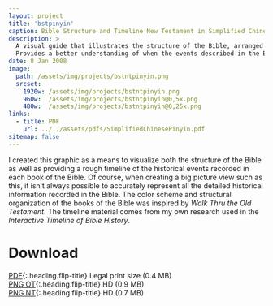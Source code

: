 ```yaml
---
layout: project
title: 'bstpinyin'
caption: Bible Structure and Timeline New Testament in Simplified Chinese with Pinyin
description: >
  A visual guide that illustrates the structure of the Bible, arranged chronologically. 
  Provides a better understanding of when the events described in the Bible occurred in history.
date: 8 Jan 2008
image: 
  path: /assets/img/projects/bstntpinyin.png
  srcset: 
    1920w: /assets/img/projects/bstntpinyin.png
    960w:  /assets/img/projects/bstntpinyin@0,5x.png
    480w:  /assets/img/projects/bstntpinyin@0,25x.png
links:
  - title: PDF
    url: ../../assets/pdfs/SimplifiedChinesePinyin.pdf
sitemap: false
---
```

I created this graphic as a means to visualize both the structure of the Bible as well as providing a rough timeline of the historical events recorded in each book of the Bible. Of course, when creating a big picture view such as this, it isn’t always possible to accurately represent all the detailed historical information recorded in the Bible. The color scheme and structural organization of the books of the Bible was inspired by *Walk Thru the Old Testament*. The timeline material comes from my own research used in the *Interactive Timeline of Bible History*.

# Download
[PDF](../assets/pdfs/SimplifiedChinesePinyin.pdf){:.heading.flip-title} <span class="icon-file-pdf"></span> Legal print size (0.4 MB)  
[PNG OT](../assets/img/hd/bstothdpinyin.png){:.heading.flip-title} <span class="icon-file-picture"></span> HD (0.9 MB)  
[PNG NT](../assets/img/hd/bstnthdpinyin.png){:.heading.flip-title} <span class="icon-file-picture"></span> HD (0.7 MB)